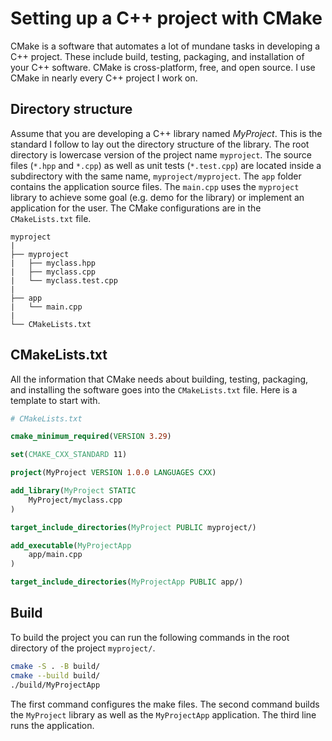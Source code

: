# Setting up a C++ project with CMake

CMake is a software that automates a lot of mundane tasks in developing a C++ project. 
These include build, testing, packaging, and installation of your C++ software. 
CMake is cross-platform, free, and open source. 
I use CMake in nearly every C++ project I work on. 

## Directory structure
Assume that you are developing a C++ library named _MyProject_. 
This is the standard I follow to lay out the directory structure of the library. 
The root directory is lowercase version of the project name `myproject`. 
The source files (`*.hpp` and `*.cpp`) as well as unit tests (`*.test.cpp`) are located inside a subdirectory with the same name, `myproject/myproject`. 
The `app` folder contains the application source files. 
The `main.cpp` uses the `myproject` library to achieve some goal (e.g. demo for the library) or implement an application for the user. 
The CMake configurations are in the `CMakeLists.txt` file. 

```
myproject
|
├── myproject
|   ├── myclass.hpp
|   ├── myclass.cpp
|   └── myclass.test.cpp
|
├── app
|   └── main.cpp
|
└── CMakeLists.txt
```

## CMakeLists.txt
All the information that CMake needs about building, testing, packaging, and installing the software goes into the `CMakeLists.txt` file. 
Here is a template to start with. 

```cmake
# CMakeLists.txt

cmake_minimum_required(VERSION 3.29)

set(CMAKE_CXX_STANDARD 11)

project(MyProject VERSION 1.0.0 LANGUAGES CXX)

add_library(MyProject STATIC
    MyProject/myclass.cpp
)

target_include_directories(MyProject PUBLIC myproject/)

add_executable(MyProjectApp
    app/main.cpp
)

target_include_directories(MyProjectApp PUBLIC app/)


```

## Build
To build the project you can run the following commands in the root directory of the project `myproject/`. 

```bash
cmake -S . -B build/
cmake --build build/
./build/MyProjectApp
```

The first command configures the make files. The second command builds the `MyProject` library as well as the `MyProjectApp` application. The third line runs the application. 